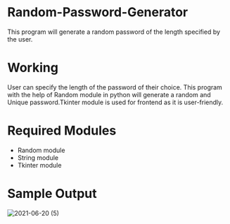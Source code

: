 # Random-Password-Generator
This program will generate a random password of the length specified by the user.
# Working
User can specify the length of the password of their choice. This program with the help of Random module in python will generate a random and Unique password.Tkinter module is used for frontend as it is user-friendly.
# Required Modules
* Random module
* String module
* Tkinter module
# Sample Output
![2021-06-20 (5)](https://user-images.githubusercontent.com/86179660/122684151-65497a00-d221-11eb-9137-a9dfcb5ae738.png)

